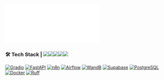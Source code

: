 <div align="left">
  <img src="custom_metrics.svg" alt="GitHub Metrics" width="60%">
</div>

### 🛠️ Tech Stack | <img src="https://cultofthepartyparrot.com/parrots/hd/opensourceparrot.gif" width="30"><img src="https://cultofthepartyparrot.com/parrots/matrixparrot.gif" width="30"><img src="https://cultofthepartyparrot.com/parrots/hd/githubparrot.gif" width="30"><img src="https://cultofthepartyparrot.com/parrots/hd/headbangingparrot.gif" width="30"><img src="https://cultofthepartyparrot.com/parrots/hd/mergeconflictparrot.gif" width="30">

[![Gradio](https://img.shields.io/badge/Gradio-F67D09?style=flat-square&logo=gradio&logoColor=white)](https://github.com/gradio-app/gradio)
[![FastAPI](https://img.shields.io/badge/FastAPI-009688?style=flat-square&logo=FastAPI&logoColor=white)](https://github.com/tiangolo/fastapi)
[![n8n](https://img.shields.io/badge/n8n-41B883?style=flat-square&logo=n8n&logoColor=white)](https://github.com/n8n-io/n8n)
[![Airflow](https://img.shields.io/badge/Airflow-017CEE?style=flat-square&logo=Apache%20Airflow&logoColor=white)](https://github.com/apache/airflow)
[![WandB](https://img.shields.io/badge/WandB-FFBE00?style=flat-square&logo=weightsandbiases&logoColor=white)](https://github.com/wandb/wandb)
[![Supabase](https://img.shields.io/badge/Supabase-3ECF8E?style=flat-square&logo=supabase&logoColor=white)](https://github.com/supabase/supabase)
[![PostgreSQL](https://img.shields.io/badge/PostgreSQL-4169E1?style=flat-square&logo=PostgreSQL&logoColor=white)](https://github.com/postgres/postgres)
[![Docker](https://img.shields.io/badge/Docker-2496ED?style=flat-square&logo=Docker&logoColor=white)](https://github.com/docker)
[![Ruff](https://img.shields.io/badge/Ruff-D7FF64?style=flat-square&logo=ruff&logoColor=black)](https://github.com/astral-sh/ruff)
